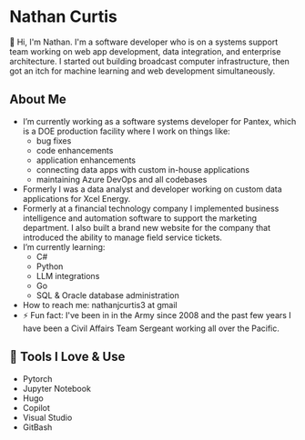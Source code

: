 # Nathan Curtis

👋 Hi, I'm Nathan. I'm a software developer who is on a systems support team working on web app development, data integration, and enterprise architecture. I started out building broadcast computer infrastructure, then got an itch for machine learning and web development simultaneously.<br>

## About Me

- I’m currently working as a software systems developer for Pantex, which is a DOE production facility where I work on things like:
  - bug fixes
  - code enhancements
  - application enhancements
  - connecting data apps with custom in-house applications
  - maintaining Azure DevOps and all codebases
- Formerly I was a data analyst and developer working on custom data applications for Xcel Energy.
- Formerly at a financial technology company I implemented business intelligence and automation software to support the marketing department. I also built a brand new website for the company that introduced the ability to manage field service tickets.
- I’m currently learning:
  - C#
  - Python
  - LLM integrations
  - Go
  - SQL & Oracle database administration
- How to reach me: nathanjcurtis3 at gmail
- ⚡ Fun fact: I've been in in the Army since 2008 and the past few years I have been a Civil Affairs Team Sergeant working all over the Pacific.  


## 🔧 Tools I Love & Use

- Pytorch
- Jupyter Notebook
- Hugo
- Copilot
- Visual Studio
- GitBash
